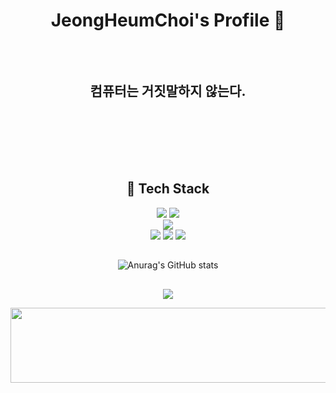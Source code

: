 <div align="center">
<h1>JeongHeumChoi's Profile 👋</h1>

<h2><br><br>컴퓨터는 거짓말하지 않는다.<br><br><br></h2>

<br><br>

<div>
<h2> 🔨 Tech Stack</h2>
<img src="https://img.shields.io/badge/Spring-6DB33F?style=for-the-badge&logo=Spring&logoColor=white"/>
<img src="https://img.shields.io/badge/Django-092E20?style=for-the-badge&logo=django&logoColor=white"/><br>
<img src="https://img.shields.io/badge/amazonaws-232F3E?style=for-the-badge&logo=amazonaws&logoColor=white"/><br>
<img src="https://img.shields.io/badge/github%20actions-%232671E5.svg?style=for-the-badge&logo=githubactions&logoColor=white"/>
<img src="https://img.shields.io/badge/docker-%230db7ed.svg?style=for-the-badge&logo=docker&logoColor=white"/>
<img src="https://img.shields.io/badge/nginx-%23009639.svg?style=for-the-badge&logo=nginx&logoColor=white"/>
</div>

##
![Anurag's GitHub stats](https://github-readme-stats.vercel.app/api?username=jeongheumchoi&show_icons=true&theme=dracula)

[//]: # (![Top Langs]&#40;https://github-readme-stats.vercel.app/api/top-langs/?username=jeongheumchoi&layout=compact&theme=dracula&#41;)

##
<a href="https://hits.seeyoufarm.com"><img src="https://hits.seeyoufarm.com/api/count/incr/badge.svg?url=https%3A%2F%2Fgithub.com%2FJeongHeumChoi&count_bg=%233F3E36&title_bg=%23000000&icon=github.svg&icon_color=%23E7E7E7&title=Github&edge_flat=false"/></a>

</div>

<a href="https://github.com/devxb/gitanimals">
  <img src="https://render.gitanimals.org/lines/jeongheumchoi?pet-id=1" width="1000" height="120"/>
</a>
